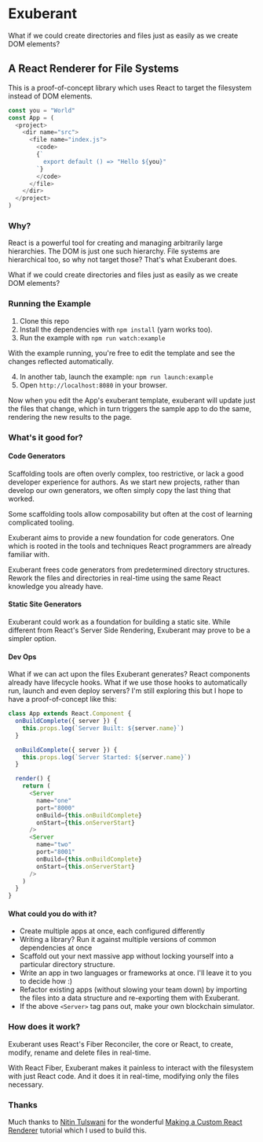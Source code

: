 # Exuberant
What if we could create directories and files just as easily as we create DOM elements? 

## A React Renderer for File Systems

This is a proof-of-concept library which uses React to target the filesystem instead of DOM elements. 

```javascript
const you = "World"
const App = (
  <project>
    <dir name="src">
      <file name="index.js">
        <code>
        {`
          export default () => "Hello ${you}"
        `}
        </code>
      </file>
    </dir>
  </project>
)
```

### Why?

React is a powerful tool for creating and managing arbitrarily large hierarchies. The DOM is just one such hierarchy. File systems are hierarchical too, so why not target those? That's what Exuberant does.

What if we could create directories and files just as easily as we create DOM elements? 

### Running the Example

1. Clone this repo
2. Install the dependencies with `npm install` (yarn works too).
3. Run the example with `npm run watch:example`

With the example running, you're free to edit the template and see the changes reflected automatically. 

4. In another tab, launch the example: `npm run launch:example`
5. Open `http://localhost:8080` in your browser.

Now when you edit the App's exuberant template, exuberant will update just the files that change, which in turn triggers the sample app to do the same, rendering the new results to the page.

### What's it good for?

#### Code Generators

Scaffolding tools are often overly complex, too restrictive, or lack a good developer experience for authors. As we start new projects, rather than develop our own generators, we often simply copy the last thing that worked.

Some scaffolding tools allow composability but often at the cost of learning complicated tooling. 

Exuberant aims to provide a new foundation for code generators. One which is rooted in the tools and techniques React programmers are already familiar with. 

Exuberant frees code generators from predetermined directory structures. Rework the files and directories in real-time using the same React knowledge you already have. 

#### Static Site Generators

Exuberant could work as a foundation for building a static site. While different from React's Server Side Rendering, Exuberant may prove to be a simpler option.

#### Dev Ops 

What if we can act upon the files Exuberant generates? React components already have lifecycle hooks. What if we use those hooks to automatically run, launch and even deploy servers? I'm still exploring this but I hope to have a proof-of-concept like this:

```javascript
class App extends React.Component {
  onBuildComplete({ server }) {
    this.props.log(`Server Built: ${server.name}`)
  }

  onBuildComplete({ server }) {
    this.props.log(`Server Started: ${server.name}`)
  }

  render() {
    return (
      <Server 
        name="one" 
        port="8000" 
        onBuild={this.onBuildComplete} 
        onStart={this.onServerStart} 
      />
      <Server 
        name="two" 
        port="8001" 
        onBuild={this.onBuildComplete}
        onStart={this.onServerStart}
      />
    )
  }
}
```

#### What could you do with it?
* Create multiple apps at once, each configured differently
* Writing a library? Run it against multiple versions of common dependencies at once
* Scaffold out your next massive app without locking yourself into a particular directory structure.
* Write an app in two languages or frameworks at once. I'll leave it to you to decide how :)
* Refactor existing apps (without slowing your team down) by importing the files into a data structure and re-exporting them with Exuberant.
* If the above `<Server>` tag pans out, make your own blockchain simulator.

### How does it work?

Exuberant uses React's Fiber Reconciler, the core or React, to create, modify, rename and delete files in real-time. 

With React Fiber, Exuberant makes it painless to interact with the filesystem with just React code. And it does it in real-time, modifying only the files necessary. 

### Thanks

Much thanks to [Nitin Tulswani](https://github.com/nitin42) for the wonderful [Making a Custom React Renderer](https://github.com/nitin42/Making-a-custom-React-renderer) tutorial which I used to build this.
